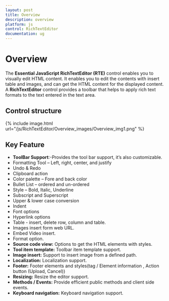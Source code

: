 ```yaml
---
layout: post
title: Overview
description: overview
platform: js
control: RichTextEditor
documentation: ug
---
```


# Overview

The **Essential JavaScript RichTextEditor (RTE)** control enables you to visually edit HTML content. It enables you to edit the contents with insert table and images, and can get the HTML content for the displayed content. A **RichTextEditor** control provides a toolbar that helps to apply rich text formats to the text entered in the text area.  

## Control structure

{% include image.html url="/js/RichTextEditor/Overview_images/Overview_img1.png" %}

## Key Feature

* **ToolBar Support**:-Provides the tool bar support, it’s also customizable.
* Formatting Tool – Left, right, center, and justify
* Undo & Redo
* Clipboard action
* Color palette – Fore and back color
* Bullet List – ordered and un-ordered
* Style – Bold, Italic, Underline
* Subscript and Superscript 
* Upper & lower case conversion
* Indent
* Font options
* Hyperlink options
* Table - insert, delete row, column and table.
* Images insert form web URL.
* Embed Video insert.
* Format option.
* **Source code view:** Options to get the HTML elements with styles.
* **Tool item template:** Toolbar item template support.
* **Image insert:** Support to insert image from a defined path.
* **Localization:** Localization support. 
* **Footer:** Footer elements and styles(tag / Element information , Action button (Upload, Cancel))
* **Resizing:** Resize the editor support. 
* **Methods / Events:** Provide efficient public methods and client side events.
* **Keyboard navigation:** Keyboard navigation support.



